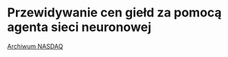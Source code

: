 # Przewidywanie cen giełd za pomocą agenta sieci neuronowej

[Archiwum NASDAQ](https://mega.nz/file/Q8JXlIKT#D-H3Rqp3wF1rrZDLUPuVwf4idu6rqA80JXwxLqiQWYA)
